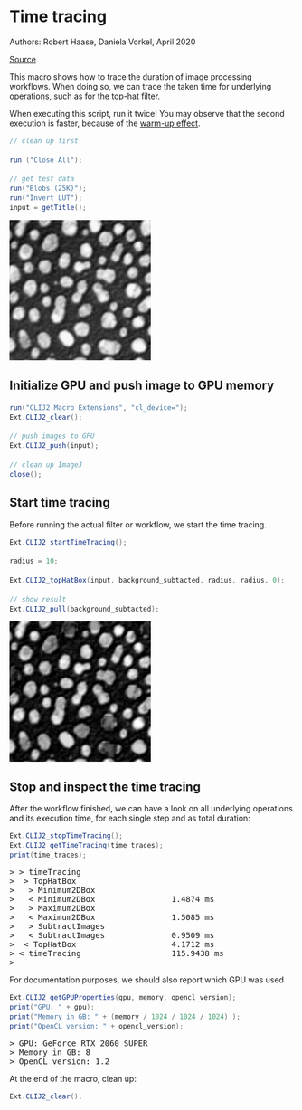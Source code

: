 

# Time tracing
Authors: Robert Haase, Daniela Vorkel, April 2020

[Source](https://github.com/clij/clij2-docs/tree/master/src/main/macro/time_tracing.ijm)

This macro shows how to trace the duration of image processing workflows. 
When doing so, we can trace the taken time for underlying operations, such
as for the top-hat filter.

When executing this script, run it twice! 
You may observe that the second execution is faster, because of the 
[warm-up effect](https://stackoverflow.com/questions/36198278/why-does-the-jvm-require-warmup).

```java
// clean up first

run ("Close All");

// get test data
run("Blobs (25K)");
run("Invert LUT");
input = getTitle();

```
<a href="image_1588708137544.png"><img src="image_1588708137544.png" width="250" alt="blobs.gif"/></a>

## Initialize GPU and push image to GPU memory

```java
run("CLIJ2 Macro Extensions", "cl_device=");
Ext.CLIJ2_clear();

// push images to GPU
Ext.CLIJ2_push(input);

// clean up ImageJ
close();

```

## Start time tracing
Before running the actual filter or workflow, we start the time tracing.

```java
Ext.CLIJ2_startTimeTracing();

radius = 10;

Ext.CLIJ2_topHatBox(input, background_subtacted, radius, radius, 0);

// show result
Ext.CLIJ2_pull(background_subtacted);

```
<a href="image_1588708137684.png"><img src="image_1588708137684.png" width="250" alt="CLIJ2_topHatBox_result2"/></a>

## Stop and inspect the time tracing
After the workflow finished, we can have a look on all underlying operations and its execution time,
for each single step and as total duration:

```java
Ext.CLIJ2_stopTimeTracing();
Ext.CLIJ2_getTimeTracing(time_traces);
print(time_traces);

```
<pre>
> > timeTracing
>  > TopHatBox
>   > Minimum2DBox
>   < Minimum2DBox                1.4874 ms
>   > Maximum2DBox
>   < Maximum2DBox                1.5085 ms
>   > SubtractImages
>   < SubtractImages              0.9509 ms
>  < TopHatBox                    4.1712 ms
> < timeTracing                   115.9438 ms
>  
</pre>

For documentation purposes, we should also report which GPU was used

```java
Ext.CLIJ2_getGPUProperties(gpu, memory, opencl_version);
print("GPU: " + gpu);
print("Memory in GB: " + (memory / 1024 / 1024 / 1024) );
print("OpenCL version: " + opencl_version);

```
<pre>
> GPU: GeForce RTX 2060 SUPER
> Memory in GB: 8
> OpenCL version: 1.2
</pre>

At the end of the macro, clean up:

```java
Ext.CLIJ2_clear();
```



```
```
